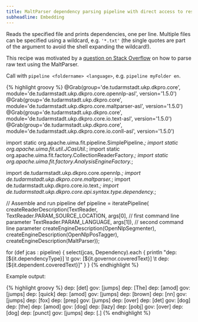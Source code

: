 ```yaml
---
title: MaltParser dependency parsing pipeline with direct access to results
subheadline: Embedding
---
```


Reads the specified file and prints dependencies, one per line. Multiple files can be specified using a wildcard, e.g. `'*.txt'` (the single quotes are part of the argument to avoid the shell expanding the wildcard!).

This recipe was motivated by a [question on Stack Overflow](http://stackoverflow.com/questions/17392790/parse-raw-text-with-maltparser-in-java) on how to parse raw text using the MaltParser.

Call with `pipeline <foldername> <language>`, e.g. `pipeline myFolder en`.

{% highlight groovy %}
@Grab(group='de.tudarmstadt.ukp.dkpro.core', 
      module='de.tudarmstadt.ukp.dkpro.core.opennlp-asl', 
      version='1.5.0')
@Grab(group='de.tudarmstadt.ukp.dkpro.core', 
      module='de.tudarmstadt.ukp.dkpro.core.maltparser-asl', 
      version='1.5.0')
@Grab(group='de.tudarmstadt.ukp.dkpro.core', 
      module='de.tudarmstadt.ukp.dkpro.core.io.text-asl', 
      version='1.5.0')
@Grab(group='de.tudarmstadt.ukp.dkpro.core', 
      module='de.tudarmstadt.ukp.dkpro.core.io.conll-asl', 
      version='1.5.0')

import static org.apache.uima.fit.pipeline.SimplePipeline.*;
import static org.apache.uima.fit.util.JCasUtil.*;
import static org.apache.uima.fit.factory.CollectionReaderFactory.*;
import static org.apache.uima.fit.factory.AnalysisEngineFactory.*;

import de.tudarmstadt.ukp.dkpro.core.opennlp.*;
import de.tudarmstadt.ukp.dkpro.core.maltparser.*;
import de.tudarmstadt.ukp.dkpro.core.io.text.*;
import de.tudarmstadt.ukp.dkpro.core.api.syntax.type.dependency.*;

// Assemble and run pipeline
def pipeline = iteratePipeline(
  createReaderDescription(TextReader,
    TextReader.PARAM_SOURCE_LOCATION, args[0], // first command line parameter
    TextReader.PARAM_LANGUAGE, args[1]), // second command line parameter
  createEngineDescription(OpenNlpSegmenter),
  createEngineDescription(OpenNlpPosTagger),
  createEngineDescription(MaltParser));

for (def jcas : pipeline) {
  select(jcas, Dependency).each { 
    println "dep: [${it.dependencyType}] \t gov: [${it.governor.coveredText}] \t dep: [${it.dependent.coveredText}]" 
  }
}
{% endhighlight %}

Example output:

{% highlight groovy %}
dep: [det]   gov: [jumps]    dep: [The]
dep: [amod]      gov: [jumps]    dep: [quick]
dep: [amod]      gov: [jumps]    dep: [brown]
dep: [nn]    gov: [jumps]    dep: [fox]
dep: [prep]      gov: [jumps]    dep: [over]
dep: [det]   gov: [dog]      dep: [the]
dep: [amod]      gov: [dog]      dep: [lazy]
dep: [pobj]      gov: [over]     dep: [dog]
dep: [punct]     gov: [jumps]    dep: [.]
{% endhighlight %}